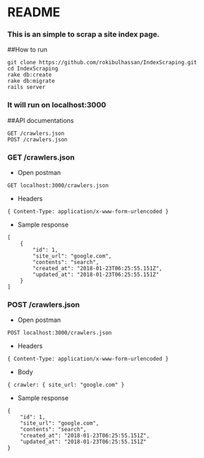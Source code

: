 # README

### This is an simple to scrap a site index page.

##How to run

```
git clone https://github.com/rokibulhassan/IndexScraping.git
cd IndexScraping
rake db:create
rake db:migrate
rails server
```

### It will run on localhost:3000


##API documentations

```
GET /crawlers.json
POST /crawlers.json
```

### GET /crawlers.json

* Open postman 


```
GET localhost:3000/crawlers.json
```

 
* Headers 
```
{ Content-Type: application/x-www-form-urlencoded }
```
* Sample response

```
[
    {
        "id": 1,
        "site_url": "google.com",
        "contents": "search",
        "created_at": "2018-01-23T06:25:55.151Z",
        "updated_at": "2018-01-23T06:25:55.151Z"
    }
]
```
  
### POST /crawlers.json  

* Open postman 


```
POST localhost:3000/crawlers.json
```

 
* Headers 
```
{ Content-Type: application/x-www-form-urlencoded }
```

* Body 
```
{ crawler: { site_url: "google.com" }
```

* Sample response

```
{
    "id": 1,
    "site_url": "google.com",
    "contents": "search",
    "created_at": "2018-01-23T06:25:55.151Z",
    "updated_at": "2018-01-23T06:25:55.151Z"
}
```